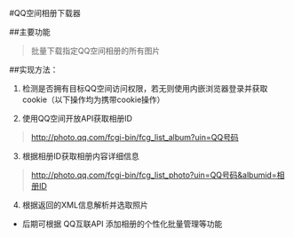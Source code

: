 #QQ空间相册下载器

##主要功能  

>批量下载指定QQ空间相册的所有图片

##实现方法：

1. 检测是否拥有目标QQ空间访问权限，若无则使用内嵌浏览器登录并获取cookie（以下操作均为携带cookie操作）  

2. 使用QQ空间开放API获取相册ID  
> http://photo.qq.com/fcgi-bin/fcg_list_album?uin=QQ号码  

3. 根据相册ID获取相册内容详细信息
> http://photo.qq.com/fcgi-bin/fcg_list_photo?uin=QQ号码&albumid=相册ID   

4. 根据返回的XML信息解析并选取照片

* 后期可根据 QQ互联API 添加相册的个性化批量管理等功能
